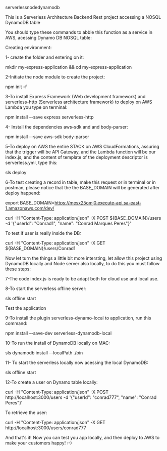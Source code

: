 serverlessnodedynamodb

This is a Serverless Architecture Backend Rest project accessing a NOSQL DynamoDB table

You should type these commands to abble this function as a service in AWS, acessing Dynamo DB NOSQL table:

Creating environment: 

1- create the folder and entering on it: 

mkdir my-express-application && cd my-express-application

2-Initiate the node module to create the project: 

npm init -f

3-To install Express Framework (Web development framework) and serverless-http (Serverless architecture framework) to deploy on AWS Lambda you type on terminal: 

npm install --save express serverless-http

4- Install the dependencies aws-sdk and and body-parser: 

npm install --save aws-sdk body-parser

5-To deploy on AWS the entire STACK on AWS CloudFormations, assuring that the trigger will be API Gateway, and the Lambda function will be our index.js, and the content of template of the deployment descriptor is serverless.yml, type this: 

sls deploy

6-To test creating a record in table, make this request or in terminal or in postman, please notice that the the BASE_DOMAIN will be generated after deploy happend: 

export BASE_DOMAIN=https://mesx25omj0.execute-api.sa-east-1.amazonaws.com/dev/ 

curl -H "Content-Type: application/json" -X POST ${BASE_DOMAIN}/users -d '{"userId": "Conrad1", "name": "Conrad Marques Peres"}'

To test if user is really inside the DB: 

curl -H "Content-Type: application/json" -X GET ${BASE_DOMAIN}/users/Conrad1

Now let turn the things a little bit more intersting, let allow this project using DynamoDB locally and Node server also locally, to do this you must follow these steps:

7-The code index.js is ready to be adapt both for cloud use and local use.

8-To start the serverless offline server:

sls offline start

Test the application

9-To install the plugin serverless-dynamo-local to application, run this command: 

npm install --save-dev serverless-dynamodb-local

10-To run the install of DynamoDB locally on MAC: 

sls dynamodb install --localPath ./bin

11- To start the serverless locally now acessing the local DynamoDB: 

sls offline start

12-To create a user on Dynamo table locally: 

curl -H "Content-Type: application/json" -X POST http://localhost:3000/users -d '{"userId": "conrad777", "name": "Conrad Peres"}'

To retrieve the user: 

curl -H "Content-Type: application/json" -X GET http://localhost:3000/users/conrad777



And that's it! Now you can test you app locally, and then deploy to AWS to make your customers happy! :-)
